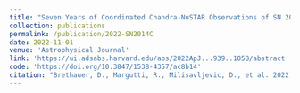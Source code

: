```yaml
---
title: "Seven Years of Coordinated Chandra-NuSTAR Observations of SN 2014C Unfold the Extreme Mass-loss History of Its Stellar Progenitor"
collection: publications
permalink: /publication/2022-SN2014C
date: 2022-11-01
venue: 'Astrophysical Journal'
link: 'https://ui.adsabs.harvard.edu/abs/2022ApJ...939..105B/abstract'
code: 'https://doi.org/10.3847/1538-4357/ac8b14'
citation: "Brethauer, D., Margutti, R., Milisavljevic, D., et al. 2022, ApJ, 939, 105"
---
```

